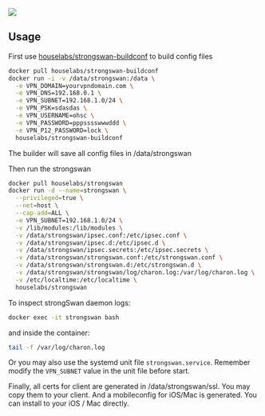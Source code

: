 [![](https://images.microbadger.com/badges/image/houselabs/strongswan.svg)](https://microbadger.com/images/houselabs/strongswan "Get your own image badge on microbadger.com")

## Usage
First use [houselabs/strongswan-buildconf](https://github.com/houselabs/docker-strongswan-buildconf) to build config files

```bash
docker pull houselabs/strongswan-buildconf
docker run -i -v /data/strongswan:/data \
  -e VPN_DOMAIN=yourvpndomain.com \
  -e VPN_DNS=192.168.0.1 \
  -e VPN_SUBNET=192.168.1.0/24 \
  -e VPN_PSK=sdasdas \
  -e VPN_USERNAME=ohsc \
  -e VPN_PASSWORD=pppsssswwwddd \
  -e VPN_P12_PASSWORD=lock \
  houselabs/strongswan-buildconf
```

The builder will save all config files in /data/strongswan

Then run the strongswan

```bash
docker pull houselabs/strongswan
docker run -d --name=strongswan \
  --privileged=true \
  --net=host \
  --cap-add=ALL \
  -e VPN_SUBNET=192.168.1.0/24 \
  -v /lib/modules:/lib/modules \
  -v /data/strongswan/ipsec.conf:/etc/ipsec.conf \
  -v /data/strongswan/ipsec.d:/etc/ipsec.d \
  -v /data/strongswan/ipsec.secrets:/etc/ipsec.secrets \
  -v /data/strongswan/strongswan.conf:/etc/strongswan.conf \
  -v /data/strongswan/strongswan.d:/etc/strongswan.d \
  -v /data/strongswan/strongswan/log/charon.log:/var/log/charon.log \
  -v /etc/localtime:/etc/localtime \
  houselabs/strongswan


```

To inspect strongSwan daemon logs:

```bash
docker exec -it strongswan bash
```

and inside the container:

```bash
tail -f /var/log/charon.log
```

Or you may also use the systemd unit file `strongswan.service`. Remember modify the `VPN_SUBNET` value in the unit file before start.

Finally, all certs for client are generated in /data/strongswan/ssl. You may copy them to your client. And a mobileconfig for iOS/Mac is generated. You can install to your iOS / Mac directly.
